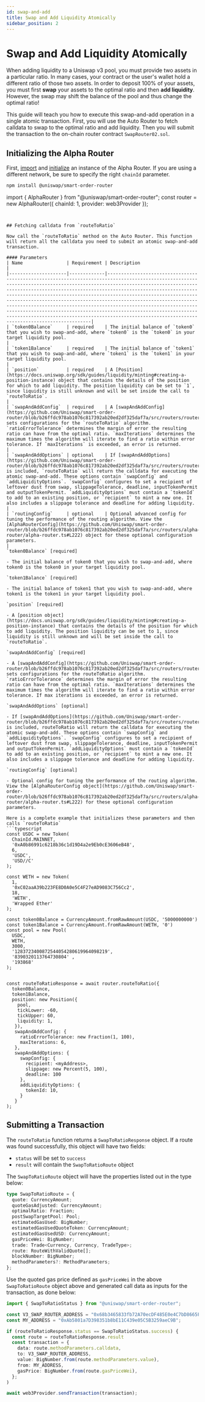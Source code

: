 ```yaml
---
id: swap-and-add
title: Swap and Add Liquidity Atomically
sidebar_position: 2
---
```


# Swap and Add Liquidity Atomically

When adding liquidity to a Uniswap v3 pool, you must provide two assets in a particular ratio. In many cases, your contract or the user's wallet hold a different ratio of those two assets. In order to deposit 100% of your assets, you must first **swap** your assets to the optimal ratio and then **add liquidity**. However, the swap may shift the balance of the pool and thus change the optimal ratio!

This guide will teach you how to execute this swap-and-add operation in a single atomic transaction. First, you will use the Auto Router to fetch calldata to swap to the optimal ratio and add liquidity. Then you will submit the transaction to the on-chain router contract `SwapRouter02.sol`. 

## Initializing the Alpha Router

First, [import](https://docs.uniswap.org/sdk/guides/auto-router/quick-start#importing-the-package) and [initialize](https://docs.uniswap.org/sdk/guides/auto-router/quick-start#initializing-the-alpharouter) an instance of the Alpha Router. If you are using a different network, be sure to specify the right `chainId` parameter.
```bash
npm install @uniswap/smart-order-router
```
import { AlphaRouter } from "@uniswap/smart-order-router";
const router = new AlphaRouter({ chainId: 1, provider: web3Provider });
```


## Fetching calldata from `routeToRatio`

Now call the `routeToRatio` method on the Auto Router. This function will return all the calldata you need to submit an atomic swap-and-add transaction.

#### Parameters
| Name                | Requirement | Description                                                                                                                                                                                                                                                                                                                                                                                                                                                                                                                                                                                                                                    |
|---------------------|-------------|------------------------------------------------------------------------------------------------------------------------------------------------------------------------------------------------------------------------------------------------------------------------------------------------------------------------------------------------------------------------------------------------------------------------------------------------------------------------------------------------------------------------------------------------------------------------------------------------------------------------------------------------|
| `token0Balance`     | required    | The initial balance of `token0` that you wish to swap-and-add, where `token0` is the `token0` in your target liquidity pool.                                                                                                                                                                                                                                                                                                                                                                                                                                                                                                                   |
| `token1Balance`     | required    | The initial balance of `token1` that you wish to swap-and-add, where `token1` is the `token1` in your target liquidity pool.                                                                                                                                                                                                                                                                                                                                                                                                                                                                                                                   |
| `position`          | required    | A [Position](https://docs.uniswap.org/sdk/guides/liquidity/minting#creating-a-position-instance) object that contains the details of the position for which to add liquidity. The position liquidity can be set to `1`, since liquidity is still unknown and will be set inside the call to `routeToRatio`.                                                                                                                                                                                                                                                                                                                                    |
| `swapAndAddConfig`  | required    | A [swapAndAddConfig](https://github.com/Uniswap/smart-order-router/blob/b26ffdc978ab1076c817392ab20ed2df325daf7a/src/routers/router.ts#L123) sets configurations for the `routeToRatio` algorithm. `ratioErrorTolerance` determines the margin of error the resulting ratio can have from the optimal ratio. `maxIterations` determines the maximum times the algorithm will iterate to find a ratio within error tolerance. If `maxIterations` is exceeded, an error is returned.                                                                                                                                                             |
| `swapAndAddOptions` | optional    | If [swapAndAddOptions](https://github.com/Uniswap/smart-order-router/blob/b26ffdc978ab1076c817392ab20ed2df325daf7a/src/routers/router.ts#L130) is included, `routeToRatio` will return the calldata for executing the atomic swap-and-add. These options contain `swapConfig` and `addLiquidityOptions`. `swapConfig` configures to set a recipient of leftover dust from swap, slippageTolerance, deadline, inputTokenPermit and outputTokenPermit. `addLiquidityOptions` must contain a `tokenId` to add to an existing position, or `recipient` to mint a new one. It also includes a slippage tolerance and deadline for adding liquidity. |
| `routingConfig`     | optional    | Optional advanced config for tuning the performance of the routing algorithm. View the [AlphaRouterConfig](https://github.com/Uniswap/smart-order-router/blob/b26ffdc978ab1076c817392ab20ed2df325daf7a/src/routers/alpha-router/alpha-router.ts#L222) object for these optional configuration parameters.                                                                                                                                                                                                                                                                                                                                      |
`token0Balance` [required]

- The initial balance of token0 that you wish to swap-and-add, where token0 is the token0 in your target liquidity pool.

`token1Balance` [required]

- The initial balance of token1 that you wish to swap-and-add, where token1 is the token1 in your target liquidity pool.

`position` [required]

- A [position object](https://docs.uniswap.org/sdk/guides/liquidity/minting#creating-a-position-instance) that contains the details of the position for which to add liquidity. The position liquidity can be set to 1, since liquidity is still unknown and will be set inside the call to `routeToRatio`. 

`swapAndAddConfig` [required]

- A [swapAndAddConfig](https://github.com/Uniswap/smart-order-router/blob/b26ffdc978ab1076c817392ab20ed2df325daf7a/src/routers/router.ts#L123) sets configurations for the routeToRatio algorithm. `ratioErrorTolerance` determines the margin of error the resulting ratio can have from the optimal ratio. `maxIterations` determines the maximum times the algorithm will iterate to find a ratio within error tolerance. If max iterations is exceeded, an error is returned.

`swapAndAddOptions` [optional]

- If [swapAndAddOptions](https://github.com/Uniswap/smart-order-router/blob/b26ffdc978ab1076c817392ab20ed2df325daf7a/src/routers/router.ts#L130) is included, routeToRatio will return the calldata for executing the atomic swap-and-add. These options contain `swapConfig` and `addLiquidityOptions`. `swapConfig` configures to set a recipient of leftover dust from swap, slippageTolerance, deadline, inputTokenPermit and outputTokenPermit. `addLiquidityOptions` must contain a `tokenId` to add to an existing position, or `recipient` to mint a new one. It also includes a slippage tolerance and deadline for adding liquidity.

`routingConfig` [optional]

- Optional config for tuning the performance of the routing algorithm. View the [AlphaRouterConfig object](https://github.com/Uniswap/smart-order-router/blob/b26ffdc978ab1076c817392ab20ed2df325daf7a/src/routers/alpha-router/alpha-router.ts#L222) for these optional configuration parameters.

Here is a complete example that initializes these parameters and then calls `routeToRatio`
```typescript
const USDC = new Token(
  ChainId.MAINNET,
  '0xA0b86991c6218b36c1d19D4a2e9Eb0cE3606eB48',
  6,
  'USDC',
  'USD//C'
);

const WETH = new Token(
  1,
  '0xC02aaA39b223FE8D0A0e5C4F27eAD9083C756Cc2',
  18,
  'WETH',
  'Wrapped Ether'
);

const token0Balance = CurrencyAmount.fromRawAmount(USDC, '5000000000')
const token1Balance = CurrencyAmount.fromRawAmount(WETH, '0')
const pool = new Pool(
  USDC,
  WETH,
  3000,
  '1283723400872544054280619964098219',
  '8390320113764730804' ,
  '193868'
);


const routeToRatioResponse = await router.routeToRatio({
  token0Balance,
  token1Balance,
  position: new Position({
    pool,
    tickLower: -60,
    tickUpper: 60,
    liquidity: 1,
   }),
   swapAndAddConfig: {
     ratioErrorTolerance: new Fraction(1, 100),
     maxIterations: 6,
   },
   swapAndAddOptions: {
     swapConfig: {
       recipient: <myAddress>,
       slippage: new Percent(5, 100),
       deadline: 100
     },
     addLiquidityOptions: {
       tokenId: 10,
     }
   }
);
```

## Submitting a Transaction

The `routeToRatio` function returns a `SwapToRatioResponse` object. If a route was found successfully, this object will have two fields:

- `status` will be set to `success`
- `result` will contain the `SwapToRatioRoute` object


The `SwapToRatioRoute` object will have the properties listed out in the type below:
```typescript
type SwapToRatioRoute = {
  quote: CurrencyAmount;
  quoteGasAdjusted: CurrencyAmount;
  optimalRatio: Fraction;
  postSwapTargetPool: Pool;
  estimatedGasUsed: BigNumber;
  estimatedGasUsedQuoteToken: CurrencyAmount;
  estimatedGasUsedUSD: CurrencyAmount;
  gasPriceWei: BigNumber;
  trade: Trade<Currency, Currency, TradeType>;
  route: RouteWithValidQuote[];
  blockNumber: BigNumber;
  methodParameters?: MethodParameters;
};
```

Use the quoted gas price defined as `gasPriceWei` in the above `SwapToRatioRoute` object above and generated call data as inputs for the transaction, as done below:

```typescript
import { SwapToRatioStatus } from "@uniswap/smart-order-router";

const V3_SWAP_ROUTER_ADDRESS = "0x68b3465833fb72A70ecDF485E0e4C7bD8665Fc45";
const MY_ADDRESS = "0xAb5801a7D398351b8bE11C439e05C5B3259aeC9B";

if (routeToRatioResponse.status == SwapToRatioStatus.success) {
  const route = routeToRatioResponse.result
  const transaction = {
    data: route.methodParameters.calldata,
    to: V3_SWAP_ROUTER_ADDRESS,
    value: BigNumber.from(route.methodParameters.value),
    from: MY_ADDRESS,
    gasPrice: BigNumber.from(route.gasPriceWei),
  };
)

await web3Provider.sendTransaction(transaction);
```
